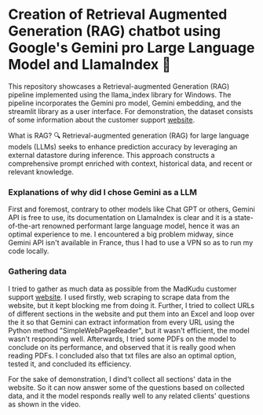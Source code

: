 # Creation of Retrieval Augmented Generation (RAG) chatbot using Google's Gemini pro Large Language Model and LlamaIndex 🦙

This repository showcases a Retrieval-augmented Generation (RAG) pipeline implemented using the llama_index library for Windows. The pipeline incorporates the Gemini pro model, Gemini embedding, and the streamlit library as a user interface. For demonstration, the dataset consists of some information about the customer support [website](https://support.madkudu.com/).

What is RAG? 🔍
Retrieval-augmented generation (RAG) for large language models (LLMs) seeks to enhance prediction accuracy by leveraging an external datastore during inference. This approach constructs a comprehensive prompt enriched with context, historical data, and recent or relevant knowledge.

### Explanations of why did I chose Gemini as a LLM

First and foremost, contrary to other models like Chat GPT or others, Gemini API is free to use, its documentation on LlamaIndex is clear and it is a state-of-the-art renowned performant large language model, hence it was an optimal experience to me. I encountered a big problem midway, since Gemini API isn't available in France, thus I had to use a VPN so as to run my code locally.

### Gathering data

I tried to gather as much data as possible from the MadKudu customer support [website](https://support.madkudu.com/). I used firstly, web scraping to scrape data from the website, but it kept blocking me from doing it. 
Further, I tried to collect URLs of different sections in the website and put them into an Excel and loop over the it so that Gemini can extract information from every URL using the Python method "SimpleWebPageReader", but it wasn't efficient, the model wasn't responding well. Afterwards, I tried some PDFs on the model to conclude on its performance, and observed that it is really good when reading PDFs. I concluded also that txt files are also an optimal option, tested it, and concluded its efficiency.

For the sake of demonstration, I dind't collect all sections' data in the website. So it can now answer some of the questions based on collected data, and it the model responds really well to any related clients' questions as shown in the video.




